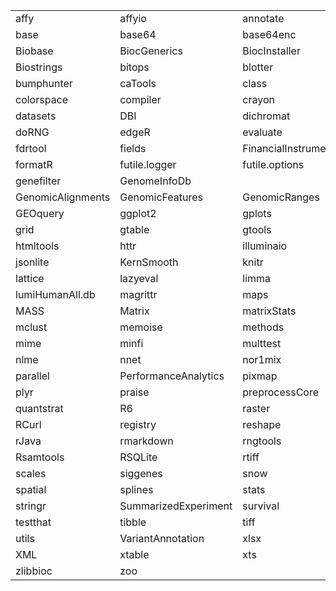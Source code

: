 | | | | | | 
|--|--|--|--|--|
|affy | affyio | annotate | AnnotationDbi | backports|
|base | base64 | base64enc | beanplot | BH
|Biobase | BiocGenerics | BiocInstaller | BiocParallel | biomaRt
|Biostrings | bitops | blotter | boot | BSgenome
|bumphunter | caTools | class | cluster | codetools
|colorspace | compiler | crayon | curl | data.table
|datasets | DBI | dichromat | digest | docopt
|doRNG | edgeR | evaluate 
|fdrtool |fields | FinancialInstrument | foreach |foreign 
|formatR |futile.logger | futile.options | gdata 
|genefilter | GenomeInfoDb
|GenomicAlignments | GenomicFeatures | GenomicRanges 
|GEOquery | ggplot2 |gplots | graphics | grDevices 
|grid | gtable | gtools | HelloRanges | highr 
|htmltools | httr |illuminaio | IRanges | iterators 
|jsonlite | KernSmooth |knitr | labeling | lambda.r 
|lattice | lazyeval | limma | locfit | lumi 
|lumiHumanAll.db | magrittr | maps | markdown 
|MASS | Matrix | matrixStats
|mclust | memoise | methods | methylumi | mgcv
|mime | minfi | multtest | munsell | nleqslv
|nlme | nnet | nor1mix | openssl | org.Hs.eg.db
|parallel | PerformanceAnalytics | pixmap | pkgmaker | plogr
|plyr | praise | preprocessCore | quadprog | quantmod
|quantstrat | R6 | raster | RColorBrewer | Rcpp
|RCurl | registry | reshape | reshape2 | rgdal
|rJava | rmarkdown | rngtools | rpart | rprojroot
|Rsamtools | RSQLite | rtiff | rtracklayer | S4Vectors
|scales | siggenes | snow | sp | spam
|spatial | splines | stats | stats4 | stringi
|stringr | SummarizedExperiment | survival | swirl | tcltk
|testthat | tibble | tiff | tools | TTR
| utils |VariantAnnotation | xlsx | xlsxjars
|XML | xtable | xts | XVector | yaml
|zlibbioc | zoo
